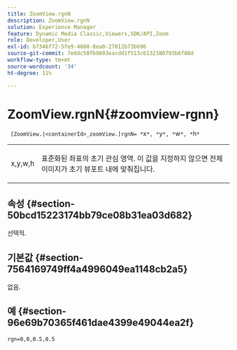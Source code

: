 ```yaml
---
title: ZoomView.rgnN
description: ZoomView.rgnN
solution: Experience Manager
feature: Dynamic Media Classic,Viewers,SDK/API,Zoom
role: Developer,User
exl-id: b7346f72-5fe9-4608-8ea0-27012b73b696
source-git-commit: 7eddc50fb9803eacdd1f513c6132380793b6f88d
workflow-type: tm+mt
source-wordcount: '34'
ht-degree: 11%

---
```


# ZoomView.rgnN{#zoomview-rgnn}

` [ZoomView.|<containerId>_zoomView.]rgnN= *`x`*, *`y`*, *`w`*, *`h`*`

<table id="table_F17148BDB468488AA0AF0F64D5DD1978"> 
 <tbody> 
  <tr> 
   <td colname="col1"> <p> <span class="codeph"> x,y,w,h</span> </p> </td> 
   <td colname="col2"> <p> 표준화된 좌표의 초기 관심 영역. 이 값을 지정하지 않으면 전체 이미지가 초기 뷰포트 내에 맞춰집니다. </p> </td> 
  </tr> 
 </tbody> 
</table>

## 속성 {#section-50bcd15223174bb79ce08b31ea03d682}

선택적.

## 기본값 {#section-7564169749ff4a4996049ea1148cb2a5}

없음.

## 예 {#section-96e69b70365f461dae4399e49044ea2f}

`rgn=0,0,0.5,0.5`
